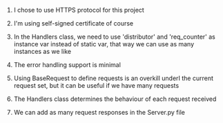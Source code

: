 1. I chose to use HTTPS protocol for this project

2. I'm using self-signed certificate of course

3. In the Handlers class, we need to use 'distributor' and 'req_counter' as instance var instead of static var, that way we
can use as many instances as we like

4. The error handling support is minimal

5. Using BaseRequest to define requests is an overkill underI the current
request set, but it can be useful if we have many requests

6. The Handlers class determines the behaviour of each request received

7. We can add as many request responses in the Server.py file
